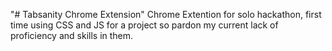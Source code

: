 "# Tabsanity Chrome Extension" 
Chrome Extention for solo hackathon, first time using CSS and JS for a project so pardon my current lack of proficiency and skills in them.
